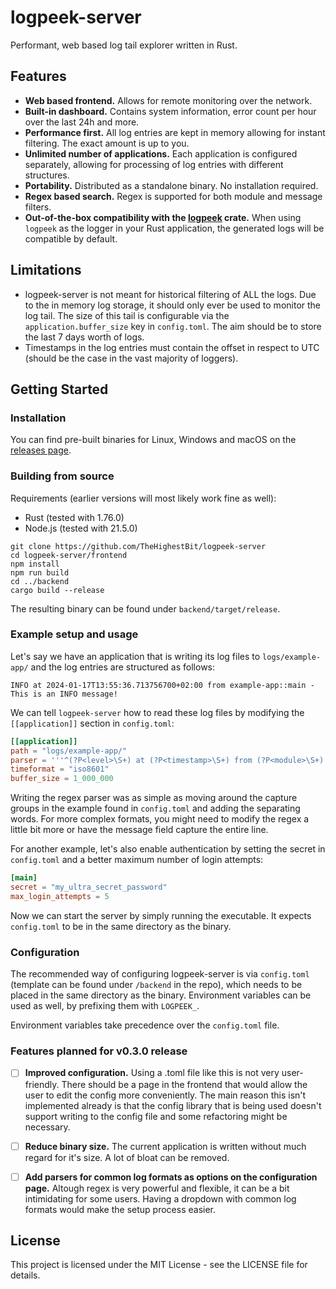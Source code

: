 # logpeek-server

Performant, web based log tail explorer written in Rust.

## Features

- **Web based frontend.** Allows for remote monitoring over the network.
- **Built-in dashboard.** Contains system information, error count per hour over the last 24h and more.
- **Performance first.** All log entries are kept in memory allowing for instant filtering. The exact amount is up to you.
- **Unlimited number of applications.** Each application is configured separately, allowing for processing of log entries with different structures.
- **Portability.** Distributed as a standalone binary. No installation required.
- **Regex based search.** Regex is supported for both module and message filters.
- **Out-of-the-box compatibility with the [logpeek] crate.** When using `logpeek` as the logger in your Rust application, the generated logs will be compatible by default.

[logpeek]: https://crates.io/crates/logpeek
## Limitations
- logpeek-server is not meant for historical filtering of ALL the logs. Due to the in memory log storage, it should only ever be used to monitor the log tail.
The size of this tail is configurable via the `application.buffer_size` key in `config.toml`. The aim should be to store the last 7 days worth of logs.
- Timestamps in the log entries must contain the offset in respect to UTC (should be the case in the vast majority of loggers).

## Getting Started

### Installation

You can find pre-built binaries for Linux, Windows and macOS on the [releases page].

[releases page]: https://github.com/TheHighestBit/logpeek-server/releases
### Building from source
Requirements (earlier versions will most likely work fine as well):
- Rust (tested with 1.76.0)
- Node.js (tested with 21.5.0)

```
git clone https://github.com/TheHighestBit/logpeek-server
cd logpeek-server/frontend
npm install
npm run build
cd ../backend
cargo build --release
```
The resulting binary can be found under `backend/target/release`.

### Example setup and usage
Let's say we have an application that is writing its log files to `logs/example-app/` and the log entries are structured as follows:

```
INFO at 2024-01-17T13:55:36.713756700+02:00 from example-app::main - This is an INFO message!
```

We can tell `logpeek-server` how to read these log files by modifying the `[[application]]` section in `config.toml`:
```toml
[[application]]
path = "logs/example-app/"
parser = '''^(?P<level>\S+) at (?P<timestamp>\S+) from (?P<module>\S+) - (?P<message>.+)$'''
timeformat = "iso8601"
buffer_size = 1_000_000
```
Writing the regex parser was as simple as moving around the capture groups in the example found in `config.toml` and adding the separating words.
For more complex formats, you might need to modify the regex a little bit more or have the message field capture the entire line.

For another example, let's also enable authentication by setting the secret in `config.toml` and a better maximum number of login attempts:
```toml
[main]
secret = "my_ultra_secret_password"
max_login_attempts = 5
```

Now we can start the server by simply running the executable. It expects `config.toml` to be in the same directory as the binary.

### Configuration

The recommended way of configuring logpeek-server is via `config.toml` (template can be found under `/backend` in the repo), which needs to be placed in the same directory as the binary.
Environment variables can be used as well, by prefixing them with `LOGPEEK_`.

Environment variables take precedence over the `config.toml` file.

### Features planned for v0.3.0 release
- [ ] **Improved configuration.** Using a .toml file like this is not very user-friendly. There should be a page in the frontend that would allow the user to edit the config more conveniently.
The main reason this isn't implemented already is that the config library that is being used doesn't support writing to the config file and some refactoring might be necessary.


- [ ] **Reduce binary size.**  The current application is written without much regard for it's size. A lot of bloat can be removed.


- [ ] **Add parsers for common log formats as options on the configuration page.** Altough regex is very powerful and flexible,
it can be a bit intimidating for some users. Having a dropdown with common log formats would make the setup process easier.
## License

This project is licensed under the MIT License - see the LICENSE file for details.
